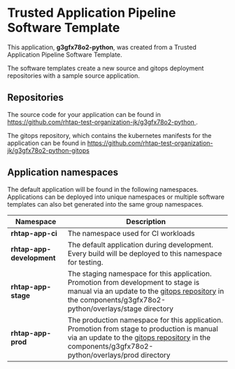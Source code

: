 # Trusted Application Pipeline Software Template

This application, **g3gfx78o2-python**, was created from a Trusted Application Pipeline Software Template.

The software templates create a new source and gitops deployment repositories with a sample source application. 

## Repositories

The source code for your application can be found in [https://github.com/rhtap-test-organization-jk/g3gfx78o2-python ](https://github.com/rhtap-test-organization-jk/g3gfx78o2-python ).
 
The gitops repository, which contains the kubernetes manifests for the application can be found in 
[https://github.com/rhtap-test-organization-jk/g3gfx78o2-python-gitops ](https://github.com/rhtap-test-organization-jk/g3gfx78o2-python-gitops ) 

## Application namespaces 

The default application will be found in the following namespaces. Applications can be deployed into unique namespaces or multiple software templates can also bet generated into the same group namespaces.  

|  Namespace   |  Description   |  
| -------- | -------- |
| **rhtap-app-ci** | The namespace used for CI workloads |
| **rhtap-app-development** | The default application during development. Every build will be deployed to this namespace for testing. |
| **rhtap-app-stage** | The staging namespace for this application. Promotion from development to stage is manual via an update to the [gitops repository](https://github.com/rhtap-test-organization-jk/g3gfx78o2-python-gitops ) in the components/g3gfx78o2-python/overlays/stage directory |
| **rhtap-app-prod** | The production namespace for this application. Promotion from stage to production is manual via an update to the [gitops repository](https://github.com/rhtap-test-organization-jk/g3gfx78o2-python-gitops ) in the components/g3gfx78o2-python/overlays/prod directory |